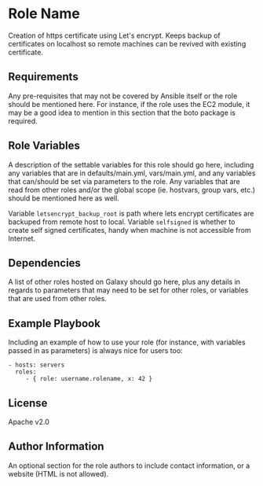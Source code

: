 Role Name
=========

Creation of https certificate using Let's encrypt.
Keeps backup of certificates on localhost so remote machines can be revived with existing certificate.

Requirements
------------

Any pre-requisites that may not be covered by Ansible itself or the role should be mentioned here. For instance, if the role uses the EC2 module, it may be a good idea to mention in this section that the boto package is required.

Role Variables
--------------

A description of the settable variables for this role should go here, including any variables that are in defaults/main.yml, vars/main.yml, and any variables that can/should be set via parameters to the role. Any variables that are read from other roles and/or the global scope (ie. hostvars, group vars, etc.) should be mentioned here as well.

Variable `letsencrypt_backup_root` is path where lets encrypt certificates are backuped from remote host to local.
Variable `selfsigned` is whether to create self signed certificates, handy when machine is not accessible from Internet.

Dependencies
------------

A list of other roles hosted on Galaxy should go here, plus any details in regards to parameters that may need to be set for other roles, or variables that are used from other roles.

Example Playbook
----------------

Including an example of how to use your role (for instance, with variables passed in as parameters) is always nice for users too:

    - hosts: servers
      roles:
         - { role: username.rolename, x: 42 }

License
-------

Apache v2.0

Author Information
------------------

An optional section for the role authors to include contact information, or a website (HTML is not allowed).
